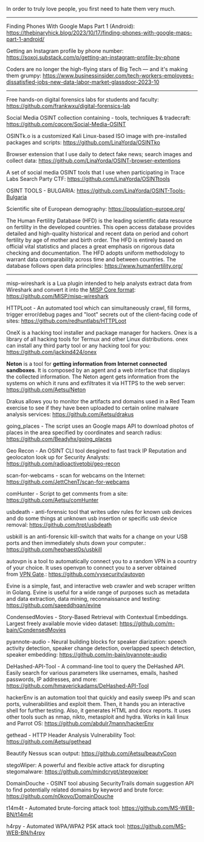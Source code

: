 In order to truly love people, you first need to hate them very much.

----

Finding Phones With Google Maps Part 1 (Android): https://thebinaryhick.blog/2023/10/17/finding-phones-with-google-maps-part-1-android/

Getting an Instagram profile by phone number: https://soxoj.substack.com/p/getting-an-instagram-profile-by-phone

Coders are no longer the high-flying stars of Big Tech — and it's making them grumpy: https://www.businessinsider.com/tech-workers-employees-dissatisfied-jobs-new-data-labor-market-glassdoor-2023-10

----

Free hands-on digital forensics labs for students and faculty: https://github.com/frankwxu/digital-forensics-lab

Social Media OSINT collection containing - tools, techniques & tradecraft: https://github.com/cqcore/Social-Media-OSINT

OSINTk.o is a customized Kali Linux-based ISO image with pre-installed packages and scripts: https://github.com/LinaYorda/OSINTko

Browser extension that I use daily to detect fake news; search images and collect data: https://github.com/LinaYorda/OSINT-browser-extentions

A set of social media OSINT tools that I use when participating in Trace Labs Search Party CTF: https://github.com/LinaYorda/OSINTtools

OSINT TOOLS - BULGARIA: https://github.com/LinaYorda/OSINT-Tools-Bulgaria

Scientific site of European demography: https://population-europe.org/ 

The Human Fertility Database (HFD) is the leading scientific data resource on fertility in the developed countries. This open access database provides detailed and high-quality historical and recent data on period and cohort fertility by age of mother and birth order. The HFD is entirely based on official vital statistics and places a great emphasis on rigorous data checking and documentation. The HFD adopts uniform methodology to warrant data comparability across time and between countries. The database follows open data principles: https://www.humanfertility.org/

----

misp-wireshark is a Lua plugin intended to help analysts extract data from Wireshark and convert it into the [MISP Core format](https://www.misp-project.org/datamodels/): https://github.com/MISP/misp-wireshark

HTTPLoot - An automated tool which can simultaneously crawl, fill forms, trigger error/debug pages and "loot" secrets out of the client-facing code of sites: https://github.com/redhuntlabs/HTTPLoot

OneX is a hacking tool installer and package manager for hackers. Onex is a library of all hacking tools for Termux and other Linux distributions. onex can install any third party tool or any hacking tool for you: https://github.com/jackind424/onex

**Neton** is a tool for **getting information from Internet connected sandboxes**. It is composed by an agent and a web interface that displays the collected information. The Neton agent gets information from the systems on which it runs and exfiltrates it via HTTPS to the web server: https://github.com/Aetsu/Neton

Drakus allows you to monitor the artifacts and domains used in a Red Team exercise to see if they have been uploaded to certain online malware analysis services: https://github.com/Aetsu/drakus

going_places - The script uses an Google maps API to download photos of places in the area specified by coordinates and search radius: https://github.com/Beadyhx/going_places

Geo Recon - An OSINT CLI tool desgined to fast track IP Reputation and geolocaton look up for Security Analysts: https://github.com/radioactivetobi/geo-recon

scan-for-webcams - scan for webcams on the Internet: https://github.com/JettChenT/scan-for-webcams

comHunter - Script to get comments from a site: https://github.com/Aetsu/comHunter

usbdeath - anti-forensic tool that writes udev rules for known usb devices and do some things at unknown usb insertion or specific usb device removal: https://github.com/trpt/usbdeath

usbkill is an anti-forensic kill-switch that waits for a change on your USB ports and then immediately shuts down your computer.: https://github.com/hephaest0s/usbkill

autovpn is a tool to automatically connect you to a random VPN in a country of your choice. It uses openvpn to connect you to a server obtained from [VPN Gate](http://www.vpngate.net/en/).: https://github.com/vysecurity/autovpn

Evine is a simple, fast, and interactive web crawler and web scraper written in Golang. Evine is useful for a wide range of purposes such as metadata and data extraction, data mining, reconnaissance and testing: https://github.com/saeeddhqan/evine

CondensedMovies - Story-Based Retrieval with Contextual Embeddings. Largest freely available movie video dataset: https://github.com/m-bain/CondensedMovies

pyannote-audio - Neural building blocks for speaker diarization: speech activity detection, speaker change detection, overlapped speech detection, speaker embedding: https://github.com/m-bain/pyannote-audio

DeHashed-API-Tool - A command-line tool to query the DeHashed API. Easily search for various parameters like usernames, emails, hashed passwords, IP addresses, and more: https://github.com/hmaverickadams/DeHashed-API-Tool

hackerEnv is an automation tool that quickly and easily sweep IPs and scan ports, vulnerabilities and exploit them. Then, it hands you an interactive shell for further testing. Also, it generates HTML and docx reports. It uses other tools such as nmap, nikto, metasploit and hydra. Works in kali linux and Parrot OS: https://github.com/abdulr7mann/hackerEnv

gethead - HTTP Header Analysis Vulnerability Tool: https://github.com/Aetsu/gethead

Beautify Nessus scan output: https://github.com/Aetsu/beautyCoon

stegoWiper: A powerful and flexible active attack for disrupting stegomalware: https://github.com/mindcrypt/stegowiper

DomainDouche - OSINT tool abusing SecurityTrails domain suggestion API to find potentially related domains by keyword and brute force: https://github.com/n0kovo/DomainDouche

t14m4t - Automated brute-forcing attack tool: https://github.com/MS-WEB-BN/t14m4t

h4rpy - Automated WPA/WPA2 PSK attack tool: https://github.com/MS-WEB-BN/h4rpy